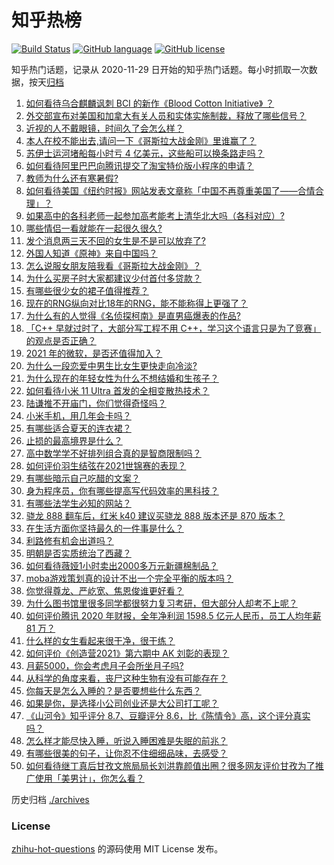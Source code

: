 # 知乎热榜
[![Build Status](https://github.com/ToWeLong/zhihu-hot-questions/workflows/CI/badge.svg)](https://github.com/ToWeLong/zhihu-hot-questions/actions)
[![GitHub language](https://img.shields.io/badge/language-golang-orange.svg)](https://golang.org/)
[![GitHub license](https://img.shields.io/github/license/ToWeLong/zhihu-hot-questions)](https://github.com/ToWeLong/zhihu-hot-questions/blob/main/LICENSE)

知乎热门话题，记录从 2020-11-29 日开始的知乎热门话题。每小时抓取一次数据，按天[归档](./archives)

<!-- BEGIN -->

1. [如何看待乌合麒麟讽刺 BCI 的新作《Blood Cotton Initiative》 ​​​​？](https://www.zhihu.com/question/451475421)
1. [外交部宣布对美国和加拿大有关人员和实体实施制裁，释放了哪些信号？](https://www.zhihu.com/question/451587323)
1. [近视的人不戴眼镜，时间久了会怎么样？](https://www.zhihu.com/question/441348897)
1. [本人在校不能出去,请问一下《哥斯拉大战金刚》里谁赢了？](https://www.zhihu.com/question/451322481)
1. [苏伊士运河堵船每小时亏 4 亿美元，这些船可以换条路走吗？](https://www.zhihu.com/question/451374598)
1. [如何看待阿里巴巴向腾讯提交了淘宝特价版小程序的申请？](https://www.zhihu.com/question/451187459)
1. [教师为什么还有寒暑假?](https://www.zhihu.com/question/391848010)
1. [如何看待美国《纽约时报》网站发表文章称「中国不再尊重美国了——合情合理」？](https://www.zhihu.com/question/451365867)
1. [如果高中的各科老师一起参加高考能考上清华北大吗（各科对应）?](https://www.zhihu.com/question/443860742)
1. [哪些情侣一看就能在一起很久很久?](https://www.zhihu.com/question/309398217)
1. [发个消息两三天不回的女生是不是可以放弃了?](https://www.zhihu.com/question/443809482)
1. [外国人知道《原神》来自中国吗？](https://www.zhihu.com/question/445523775)
1. [怎么说服女朋友陪我看《哥斯拉大战金刚》？](https://www.zhihu.com/question/451275346)
1. [为什么买房子时大家都建议少付首付多贷款？](https://www.zhihu.com/question/311795004)
1. [有哪些很少女的裙子值得推荐？](https://www.zhihu.com/question/316656437)
1. [现在的RNG纵向对比18年的RNG，能不能称得上更强了？](https://www.zhihu.com/question/450488501)
1. [为什么有的人觉得《名侦探柯南》是直男癌爆表的作品?](https://www.zhihu.com/question/444683021)
1. [「C++ 早就过时了，大部分写工程不用 C++，学习这个语言只是为了竞赛」的观点是否正确？](https://www.zhihu.com/question/443776161)
1. [2021 年的微软，是否还值得加入？](https://www.zhihu.com/question/450636543)
1. [为什么一段恋爱中男生比女生更快走向冷淡?](https://www.zhihu.com/question/326961459)
1. [为什么现在的年轻女性为什么不想结婚和生孩子？](https://www.zhihu.com/question/450184140)
1. [如何看待小米 11 Ultra 首发的全相变散热技术？](https://www.zhihu.com/question/451513407)
1. [陆谦推不开庙门，你们觉得奇怪吗？](https://www.zhihu.com/question/450515964)
1. [小米手机，用几年会卡吗？](https://www.zhihu.com/question/62116760)
1. [有哪些适合夏天的连衣裙？](https://www.zhihu.com/question/322674453)
1. [止损的最高境界是什么？](https://www.zhihu.com/question/437233633)
1. [高中数学学不好排列组合真的是智商限制吗？](https://www.zhihu.com/question/274124316)
1. [如何评价羽生结弦在2021世锦赛的表现？](https://www.zhihu.com/question/451273089)
1. [有哪些暗示自己吃醋的文案？](https://www.zhihu.com/question/445457934)
1. [身为程序员，你有哪些提高写代码效率的黑科技？](https://www.zhihu.com/question/340829367)
1. [有哪些法学生必知的网站？](https://www.zhihu.com/question/277229845)
1. [骁龙 888 翻车后，红米 k40 建议买骁龙 888 版本还是 870 版本？](https://www.zhihu.com/question/441927338)
1. [在生活方面你坚持最久的一件事是什么？](https://www.zhihu.com/question/445682528)
1. [利路修有机会出道吗？](https://www.zhihu.com/question/446110516)
1. [明朝是否实质统治了西藏？](https://www.zhihu.com/question/21946413)
1. [如何看待薇娅1小时卖出2000多万元新疆棉制品？](https://www.zhihu.com/question/451466676)
1. [moba游戏策划真的设计不出一个完全平衡的版本吗？](https://www.zhihu.com/question/451382690)
1. [你觉得尊龙、严屹宽、焦恩俊谁更好看？](https://www.zhihu.com/question/449666087)
1. [为什么图书馆里很多同学都很努力复习考研，但大部分人却考不上呢？](https://www.zhihu.com/question/430364218)
1. [如何评价腾讯 2020 年财报，全年净利润 1598.5 亿元人民币，员工人均年薪 81 万？](https://www.zhihu.com/question/451059078)
1. [什么样的女生看起来很干净，很干练？](https://www.zhihu.com/question/23796174)
1. [如何评价《创造营2021》第六期中 AK 刘彰的表现？](https://www.zhihu.com/question/451557952)
1. [月薪5000，你会考虑月子会所坐月子吗?](https://www.zhihu.com/question/450657429)
1. [从科学的角度来看，丧尸这种生物有没有可能存在？](https://www.zhihu.com/question/396972216)
1. [你每天是怎么入睡的？是否要想些什么东西？](https://www.zhihu.com/question/64586092)
1. [如果是你，是选择小公司创业还是大公司打工呢？](https://www.zhihu.com/question/313869539)
1. [《山河令》知乎评分 8.7、豆瓣评分 8.6，比《陈情令》高，这个评分真实吗？](https://www.zhihu.com/question/446605738)
1. [怎么样才能尽快入睡，听说入睡困难是失眠的前兆？](https://www.zhihu.com/question/309754352)
1. [有哪些很美的句子，让你忍不住细细品味，去感受？](https://www.zhihu.com/question/443272689)
1. [如何看待继丁真后甘孜文旅局局长刘洪靠颜值出圈？很多网友评价甘孜为了推广使用「美男计」，你怎么看？](https://www.zhihu.com/question/451367499)

<!-- END -->

历史归档 [./archives](./archives)


### License
[zhihu-hot-questions](https://github.com/towelong/zhihu-hot-questions) 的源码使用 MIT License 发布。